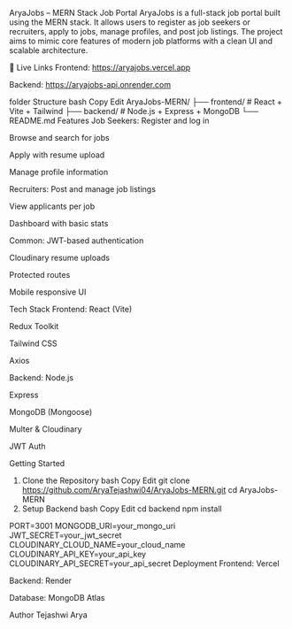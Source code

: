 AryaJobs – MERN Stack Job Portal
AryaJobs is a full-stack job portal built using the MERN stack. It allows users to register as job seekers or recruiters, apply to jobs, manage profiles, and post job listings. The project aims to mimic core features of modern job platforms with a clean UI and scalable architecture.

🔗 Live Links
Frontend: https://aryajobs.vercel.app

Backend: https://aryajobs-api.onrender.com

folder Structure
bash
Copy
Edit
AryaJobs-MERN/
├── frontend/   # React + Vite + Tailwind
├── backend/    # Node.js + Express + MongoDB
└── README.md
Features
Job Seekers:
Register and log in

Browse and search for jobs

Apply with resume upload

Manage profile information

Recruiters:
Post and manage job listings

View applicants per job

Dashboard with basic stats

Common:
JWT-based authentication

Cloudinary resume uploads

Protected routes

Mobile responsive UI

Tech Stack
Frontend:
React (Vite)

Redux Toolkit

Tailwind CSS

Axios

Backend:
Node.js

Express

MongoDB (Mongoose)

Multer & Cloudinary

JWT Auth

Getting Started
1. Clone the Repository
bash
Copy
Edit
git clone https://github.com/AryaTejashwi04/AryaJobs-MERN.git
cd AryaJobs-MERN
2. Setup Backend
bash
Copy
Edit
cd backend
npm install




PORT=3001
MONGODB_URI=your_mongo_uri
JWT_SECRET=your_jwt_secret
CLOUDINARY_CLOUD_NAME=your_cloud_name
CLOUDINARY_API_KEY=your_api_key
CLOUDINARY_API_SECRET=your_api_secret
Deployment
Frontend: Vercel

Backend: Render

Database: MongoDB Atlas

Author
Tejashwi Arya
